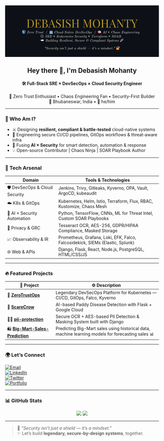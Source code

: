 <p align="center">
  <img src="./banner-github.png" alt="Debasish Mohanty - GitHub Banner" />
</p>

<h2 align="center">Hey there 👋, I'm <strong>Debasish Mohanty</strong></h2>
<h4 align="center">🛠️ Full-Stack SRE × DevSecOps × Cloud Security Engineer</h4>

<p align="center">
  🌱 Zero Trust Enthusiast • Chaos Engineering Fan • Security-First Builder<br>
  📍 Bhubaneswar, India • 💬 he/him
</p>

---

### 🧠 Who Am I?

- ⚔️ Designing **resilient, compliant & battle-tested** cloud-native systems
- 🔐 Engineering secure CI/CD pipelines, GitOps workflows & threat-aware infra
- 🤖 Fusing **AI × Security** for smart detection, automation & response
- 💡 Open-source Contributor | Chaos Ninja | SOAR Playbook Author

---

### 🧰 Tech Arsenal

| Domain                         | Tools & Technologies                                                                 |
|-------------------------------|---------------------------------------------------------------------------------------|
| 🛡️ DevSecOps & Cloud Security | Jenkins, Trivy, Gitleaks, Kyverno, OPA, Vault, ArgoCD, kubeaudit                     |
| ☁️ K8s & GitOps                | Kubernetes, Helm, Istio, Terraform, Flux, RBAC, Kustomize, Chaos Mesh                |
| 🤖 AI × Security Automation    | Python, TensorFlow, CNNs, ML for Threat Intel, Custom SOAR Playbooks                |
| 🔐 Privacy & GRC               | Tesseract OCR, AES-256, GDPR/HIPAA Compliance, Masked Storage                        |
| 📈 Observability & IR         | Prometheus, Grafana, Loki, EFK, Falco, Falcosidekick, SIEMs (Elastic, Splunk)       |
| 🌐 Web & APIs                  | Django, Flask, React, Node.js, PostgreSQL, HTML/CSS/JS                              |

---

### 🔥 Featured Projects

| 🚀 Project               | ⚙️ Description                                                                 |
|--------------------------|---------------------------------------------------------------------------------|
| 🔐 **[ZeroTrustOps](https://github.com/Debasish-87/ZeroTrustOps-Platform)** | Legendary DevSecOps Platform for Kubernetes — CI/CD, GitOps, Falco, Kyverno     |
| 🌾 **[ScareCrow](https://github.com/Debasish-87/ScareCrow)**    | AI-based Paddy Disease Detection with Flask + Google Cloud                      |
| 🕵️‍♂️ **[pii-protection](https://github.com/Debasish-87/pii-protection)** | Secure OCR + AES-based PII Detection & Masking System built with Django           |
| 🛍️ **[Big-Mart-Sales-Prediction](https://github.com/Debasish-87/Big-Mart-Sales-Prediction)** | Predicting Big-Mart sales using historical data, machine learning models for forecasting sales 📊|

---

### 🌍 Let’s Connect

[![Email](https://img.shields.io/badge/Email-debasishm8765@gmail.com-red?style=flat-square&logo=gmail)](mailto:debasishm8765@gmail.com)  
[![LinkedIn](https://img.shields.io/badge/LinkedIn-debasish-mohanty-8765d-blue?style=flat-square&logo=linkedin)](https://www.linkedin.com/in/debasish-mohanty-8765d)  
[![Twitter](https://img.shields.io/badge/Twitter-@DebasishM8765-1DA1F2?style=flat-square&logo=twitter)](https://x.com/DebasishM8765)  
[![Portfolio](https://img.shields.io/badge/Portfolio-Coming_Soon-orange?style=flat-square&logo=web)]()

---

### 📊 GitHub Stats

<p align="center">
  <img src="https://github-readme-stats.vercel.app/api?username=Debasish-87&show_icons=true&theme=radical" width="48%" />
  <img src="https://github-readme-stats.vercel.app/api/top-langs/?username=Debasish-87&count_private=true&layout=compact&theme=radical&langs_count=6" width="48%" />
</p>

---

> 🧠 _“Security isn’t just a shield — it’s a mindset.”_  
> ✨ Let’s build **legendary, secure-by-design systems**, together.
